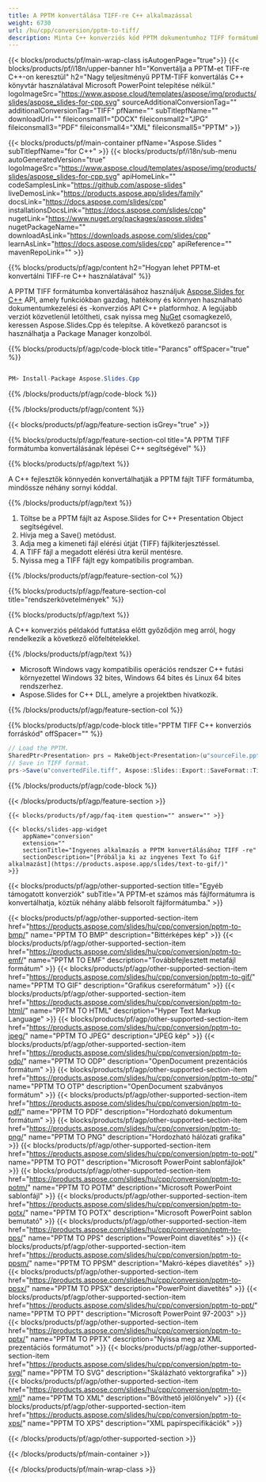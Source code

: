 ```yaml
---
title: A PPTM konvertálása TIFF-re C++ alkalmazással
weight: 6730
url: /hu/cpp/conversion/pptm-to-tiff/ 
description: Minta C++ konverziós kód PPTM dokumentumhoz TIFF formátumba. Használjon példakódot a kötegelt PPTM-ből TIFF-be konvertálásához bármely C++ alkalmazáson belül.
---
```


{{< blocks/products/pf/main-wrap-class isAutogenPage="true">}}
{{< blocks/products/pf/i18n/upper-banner h1="Konvertálja a PPTM-et TIFF-re C++-on keresztül" h2="Nagy teljesítményű PPTM-TIFF konvertálás C++ könyvtár használatával Microsoft PowerPoint telepítése nélkül." logoImageSrc="https://www.aspose.cloud/templates/aspose/img/products/slides/aspose_slides-for-cpp.svg" sourceAdditionalConversionTag="" additionalConversionTag="TIFF" pfName="" subTitlepfName="" downloadUrl="" fileiconsmall1="DOCX" fileiconsmall2="JPG" fileiconsmall3="PDF" fileiconsmall4="XML" fileiconsmall5="PPTM" >}}

{{< blocks/products/pf/main-container pfName="Aspose.Slides " subTitlepfName="for C++" >}}
{{< blocks/products/pf/i18n/sub-menu autoGeneratedVersion="true" logoImageSrc="https://www.aspose.cloud/templates/aspose/img/products/slides/aspose_slides-for-cpp.svg" apiHomeLink="" codeSamplesLink="https://github.com/aspose-slides" liveDemosLink="https://products.aspose.app/slides/family" docsLink="https://docs.aspose.com/slides/cpp" installationsDocsLink="https://docs.aspose.com/slides/cpp" nugetLink="https://www.nuget.org/packages/aspose.slides" nugetPackageName="" downloadAsLink="https://downloads.aspose.com/slides/cpp" learnAsLink="https://docs.aspose.com/slides/cpp" apiReference="" mavenRepoLink="" >}}

{{% blocks/products/pf/agp/content h2="Hogyan lehet PPTM-et konvertálni TIFF-re C++ használatával" %}}

 A PPTM TIFF formátumba konvertálásához használjuk
 [Aspose.Slides for C++](https://products.aspose.com/slides/hu/cpp)
 API, amely funkciókban gazdag, hatékony és könnyen használható dokumentumkezelési és -konverziós API C++ platformhoz. A legújabb verziót közvetlenül letöltheti, csak nyissa meg
 [NuGet](https://www.nuget.org/packages/aspose.slides)
 csomagkezelő, keressen
 Aspose.Slides.Cpp
 és telepítse. A következő parancsot is használhatja a Package Manager konzolból.

{{% blocks/products/pf/agp/code-block title="Parancs" offSpacer="true" %}}

```cs

PM> Install-Package Aspose.Slides.Cpp

```

{{% /blocks/products/pf/agp/code-block %}}

{{% /blocks/products/pf/agp/content %}}

{{< blocks/products/pf/agp/feature-section isGrey="true" >}}

{{% blocks/products/pf/agp/feature-section-col title="A PPTM TIFF formátumba konvertálásának lépései C++ segítségével" %}}

{{% blocks/products/pf/agp/text %}}

 A C++ fejlesztők könnyedén konvertálhatják a PPTM fájlt TIFF formátumba, mindössze néhány sornyi kóddal.

{{% /blocks/products/pf/agp/text %}}

1. Töltse be a PPTM fájlt az Aspose.Slides for C++ Presentation Object segítségével.
1. Hívja meg a Save() metódust.
1. Adja meg a kimeneti fájl elérési útját (TIFF) fájlkiterjesztéssel.
1. A TIFF fájl a megadott elérési útra kerül mentésre.
1. Nyissa meg a TIFF fájlt egy kompatibilis programban.

{{% /blocks/products/pf/agp/feature-section-col %}}

{{% blocks/products/pf/agp/feature-section-col title="rendszerkövetelmények" %}}

{{% blocks/products/pf/agp/text %}}

 A C++ konverziós példakód futtatása előtt győződjön meg arról, hogy rendelkezik a következő előfeltételekkel.

{{% /blocks/products/pf/agp/text %}}

- Microsoft Windows vagy kompatibilis operációs rendszer C++ futási környezettel Windows 32 bites, Windows 64 bites és Linux 64 bites rendszerhez.
- Aspose.Slides for C++ DLL, amelyre a projektben hivatkozik.

{{% /blocks/products/pf/agp/feature-section-col %}}

{{% blocks/products/pf/agp/code-block title="PPTM TIFF C++ konverziós forráskód" offSpacer="" %}}

```cs
// Load the PPTM.
SharedPtr<Presentation> prs = MakeObject<Presentation>(u"sourceFile.pptm");
// Save in TIFF format.
prs->Save(u"convertedFile.tiff", Aspose::Slides::Export::SaveFormat::Tiff);

```

{{% /blocks/products/pf/agp/code-block %}}

{{< /blocks/products/pf/agp/feature-section >}}

    {{< blocks/products/pf/agp/faq-item question="" answer="" >}}
 

<!-- aboutfile Starts -->

<!-- aboutfile Ends -->

    {{< blocks/slides-app-widget 
        appName="conversion"
        extension=""
        sectionTitle="Ingyenes alkalmazás a PPTM konvertálásához TIFF -re" 
        sectionDescription="[Próbálja ki az ingyenes Text To Gif alkalmazást](https://products.aspose.app/slides/text-to-gif/)" 
    >}}
    
{{< blocks/products/pf/agp/other-supported-section title="Egyéb támogatott konverziók" subTitle="A PPTM-et számos más fájlformátumra is konvertálhatja, köztük néhány alább felsorolt ​​fájlformátumba." >}}

{{< blocks/products/pf/agp/other-supported-section-item href="https://products.aspose.com/slides/hu/cpp/conversion/pptm-to-bmp/" name="PPTM TO BMP" description="Bittérképes kép" >}}
{{< blocks/products/pf/agp/other-supported-section-item href="https://products.aspose.com/slides/hu/cpp/conversion/pptm-to-emf/" name="PPTM TO EMF" description="Továbbfejlesztett metafájl formátum" >}}
{{< blocks/products/pf/agp/other-supported-section-item href="https://products.aspose.com/slides/hu/cpp/conversion/pptm-to-gif/" name="PPTM TO GIF" description="Grafikus csereformátum" >}}
{{< blocks/products/pf/agp/other-supported-section-item href="https://products.aspose.com/slides/hu/cpp/conversion/pptm-to-html/" name="PPTM TO HTML" description="Hyper Text Markup Language" >}}
{{< blocks/products/pf/agp/other-supported-section-item href="https://products.aspose.com/slides/hu/cpp/conversion/pptm-to-jpeg/" name="PPTM TO JPEG" description="JPEG kép" >}}
{{< blocks/products/pf/agp/other-supported-section-item href="https://products.aspose.com/slides/hu/cpp/conversion/pptm-to-odp/" name="PPTM TO ODP" description="OpenDocument prezentációs formátum" >}}
{{< blocks/products/pf/agp/other-supported-section-item href="https://products.aspose.com/slides/hu/cpp/conversion/pptm-to-otp/" name="PPTM TO OTP" description="OpenDocument szabványos formátum" >}}
{{< blocks/products/pf/agp/other-supported-section-item href="https://products.aspose.com/slides/hu/cpp/conversion/pptm-to-pdf/" name="PPTM TO PDF" description="Hordozható dokumentum formátum" >}}
{{< blocks/products/pf/agp/other-supported-section-item href="https://products.aspose.com/slides/hu/cpp/conversion/pptm-to-png/" name="PPTM TO PNG" description="Hordozható hálózati grafika" >}}
{{< blocks/products/pf/agp/other-supported-section-item href="https://products.aspose.com/slides/hu/cpp/conversion/pptm-to-pot/" name="PPTM TO POT" description="Microsoft PowerPoint sablonfájlok" >}}
{{< blocks/products/pf/agp/other-supported-section-item href="https://products.aspose.com/slides/hu/cpp/conversion/pptm-to-potm/" name="PPTM TO POTM" description="Microsoft PowerPoint sablonfájl" >}}
{{< blocks/products/pf/agp/other-supported-section-item href="https://products.aspose.com/slides/hu/cpp/conversion/pptm-to-potx/" name="PPTM TO POTX" description="Microsoft PowerPoint sablon bemutató" >}}
{{< blocks/products/pf/agp/other-supported-section-item href="https://products.aspose.com/slides/hu/cpp/conversion/pptm-to-pps/" name="PPTM TO PPS" description="PowerPoint diavetítés" >}}
{{< blocks/products/pf/agp/other-supported-section-item href="https://products.aspose.com/slides/hu/cpp/conversion/pptm-to-ppsm/" name="PPTM TO PPSM" description="Makró-képes diavetítés" >}}
{{< blocks/products/pf/agp/other-supported-section-item href="https://products.aspose.com/slides/hu/cpp/conversion/pptm-to-ppsx/" name="PPTM TO PPSX" description="PowerPoint diavetítés" >}}
{{< blocks/products/pf/agp/other-supported-section-item href="https://products.aspose.com/slides/hu/cpp/conversion/pptm-to-ppt/" name="PPTM TO PPT" description="Microsoft PowerPoint 97-2003" >}}
{{< blocks/products/pf/agp/other-supported-section-item href="https://products.aspose.com/slides/hu/cpp/conversion/pptm-to-pptx/" name="PPTM TO PPTX" description="Nyissa meg az XML prezentációs formátumot" >}}
{{< blocks/products/pf/agp/other-supported-section-item href="https://products.aspose.com/slides/hu/cpp/conversion/pptm-to-svg/" name="PPTM TO SVG" description="Skálázható vektorgrafika" >}}
{{< blocks/products/pf/agp/other-supported-section-item href="https://products.aspose.com/slides/hu/cpp/conversion/pptm-to-xml/" name="PPTM TO XML" description="Bővíthető jelölőnyelv" >}}
{{< blocks/products/pf/agp/other-supported-section-item href="https://products.aspose.com/slides/hu/cpp/conversion/pptm-to-xps/" name="PPTM TO XPS" description="XML papírspecifikációk" >}}

{{< /blocks/products/pf/agp/other-supported-section >}}

{{< /blocks/products/pf/main-container >}}
    
{{< /blocks/products/pf/main-wrap-class >}}